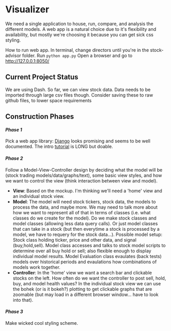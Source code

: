 # Visualizer
We need a single application to house, run, compare, and analysis the different models. A web app is a natural choice due to it's flexibility and availability, but mostly we're choosing it because you can get sick css styling.

How to run web app. In terminal, change directors until you're in the stock-advisor folder. Run
`python app.py`
Open a browser and go to http://127.0.0.1:8050/

## Current Project Status
We are using Dash. So far, we can view stock data. Data needs to be imported through large csv files though. Consider saving these to raw github files, to lower space requirements

## Construction Phases

#### *Phase 1*
Pick a web app library: [Django](https://www.djangoproject.com) looks promising and seems to be well documented. The intro [tutorial](https://docs.djangoproject.com/en/2.1/intro/tutorial01/) is LONG but doable.

#### *Phase 2*
Follow a Model-View-Controller design by deciding what the model will be (stock trading models/data/graphs/text), some basic view styles, and how we want to control the view (think interaction between view and model).
* **View**:
Based on the mockup. I'm thinking we'll need a 'home' view and an individual stock view.
* **Model**:
The model will need stock tickers, stock data, the models to process the data, and maybe more. We may need to talk more about how we want to represent all of that in terms of classes (i.e. what classes do we create for the model). Do we make stock classes and model classes (allowing less data query calls). Or just model classes that can take in a stock (but then everytime a stock is processed by a model, we have to requery for the stock data...).
Possible model setup: Stock class holding ticker, price and other data, and signal (buy,hold,sell). Model class accesses and talks to stock model scripts to determine over all buy hold or sell; also flexible enough to display individual model results. Model Evaluation class evaulates (back tests) models over historical periods and evaulations how combinations of models work together.
* **Controller**:
In the 'home' view we want a search bar and clickable stocks on the left. How often do we want the controller to post sell, hold, buy, and model health values?
In the individual stock view we can use the bohek (or is it bokeh?) plotting to get clickable graphs that are zoomable (but may load in a different browser window... have to look into that).

#### *Phase 3*
Make wicked cool styling scheme.
